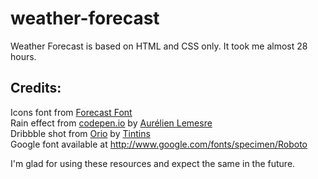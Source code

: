 # weather-forecast
 Weather Forecast is based on HTML and CSS only. It took me almost 28 hours.

Credits:
---------------
Icons font from [Forecast Font](https://github.com/khadkamhn/forecastfont)<br>
Rain effect from [codepen.io](https://codepen.io/alemesre/pen/hAxGg) by [Aurélien Lemesre](https://codepen.io/alemesre/)<br>
Dribbble shot from [Orio](https://dribbble.com/shots/2902510-Orio-Open-line-chart-version-2) by [Tintins](https://dribbble.com/tintins)<br>
Google font available at http://www.google.com/fonts/specimen/Roboto<br>

I'm glad for using these resources and expect the same in the future.
